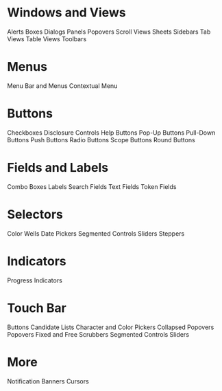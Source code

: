 # Windows and Views
Alerts
Boxes
Dialogs
Panels
Popovers
Scroll Views
Sheets
Sidebars
Tab Views
Table Views
Toolbars
# Menus
Menu Bar and Menus
Contextual Menu
# Buttons
Checkboxes
Disclosure Controls
Help Buttons
Pop-Up Buttons
Pull-Down Buttons
Push Buttons
Radio Buttons
Scope Buttons
Round Buttons
# Fields and Labels
Combo Boxes
Labels
Search Fields
Text Fields
Token Fields
# Selectors
Color Wells
Date Pickers
Segmented Controls
Sliders
Steppers
# Indicators
Progress Indicators
# Touch Bar
Buttons
Candidate Lists
Character and Color Pickers
Collapsed Popovers
Popovers
Fixed and Free Scrubbers
Segmented Controls
Sliders
# More
Notification Banners
Cursors
